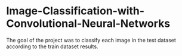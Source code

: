 # Image-Classification-with-Convolutional-Neural-Networks
The goal of the project was to classify each image in the test dataset according to the train dataset results.
